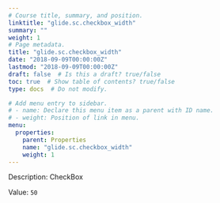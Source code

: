 ```yaml
---
# Course title, summary, and position.
linktitle: "glide.sc.checkbox_width"
summary: ""
weight: 1
# Page metadata.
title: "glide.sc.checkbox_width"
date: "2018-09-09T00:00:00Z"
lastmod: "2018-09-09T00:00:00Z"
draft: false  # Is this a draft? true/false
toc: true  # Show table of contents? true/false
type: docs  # Do not modify.

# Add menu entry to sidebar.
# - name: Declare this menu item as a parent with ID name.
# - weight: Position of link in menu.
menu:
  properties:
    parent: Properties
    name: "glide.sc.checkbox_width"
    weight: 1
---
```


Description: CheckBox


Value: `50`